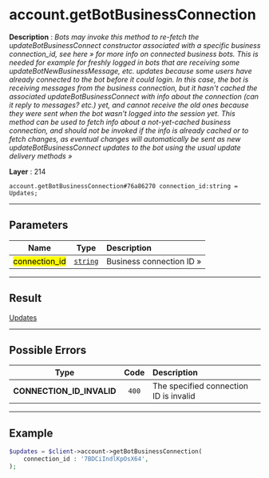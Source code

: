# account.getBotBusinessConnection

**Description** : *Bots may invoke this method to re\-fetch the updateBotBusinessConnect constructor associated with a specific business connection\_id, see here &raquo; for more info on connected business bots\.
This is needed for example for freshly logged in bots that are receiving some updateBotNewBusinessMessage, etc\. updates because some users have already connected to the bot before it could login\.
In this case, the bot is receiving messages from the business connection, but it hasn&#039;t cached the associated updateBotBusinessConnect with info about the connection \(can it reply to messages? etc\.\) yet, and cannot receive the old ones because they were sent when the bot wasn&#039;t logged into the session yet\.
This method can be used to fetch info about a not\-yet\-cached business connection, and should not be invoked if the info is already cached or to fetch changes, as eventual changes will automatically be sent as new updateBotBusinessConnect updates to the bot using the usual update delivery methods &raquo;*

**Layer** : 214

```tl
account.getBotBusinessConnection#76a86270 connection_id:string = Updates;
```

---

## Parameters

| Name | Type | Description |
| :---: | :---: | :--- |
| <mark>connection_id</mark> | [`string`](type/string) | Business connection ID » |

---

## Result

[Updates](type/Updates)

---

## Possible Errors

| Type | Code | Description |
| :---: | :---: | :--- |
| **CONNECTION_ID_INVALID** | `400` | The specified connection ID is invalid |

---

## Example

```php
$updates = $client->account->getBotBusinessConnection(
	connection_id : '7BDCiIndlKpOsX64',
);
```